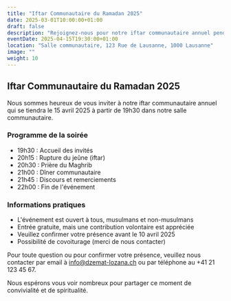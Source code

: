 ```yaml
---
title: "Iftar Communautaire du Ramadan 2025"
date: 2025-03-01T10:00:00+01:00
draft: false
description: "Rejoignez-nous pour notre iftar communautaire annuel pendant le mois sacré de Ramadan."
eventDate: 2025-04-15T19:30:00+01:00
location: "Salle communautaire, 123 Rue de Lausanne, 1000 Lausanne"
image: ""
weight: 10
---
```


## Iftar Communautaire du Ramadan 2025

Nous sommes heureux de vous inviter à notre iftar communautaire annuel qui se tiendra le 15 avril 2025 à partir de 19h30 dans notre salle communautaire.

### Programme de la soirée

- 19h30 : Accueil des invités
- 20h15 : Rupture du jeûne (iftar)
- 20h30 : Prière du Maghrib
- 21h00 : Dîner communautaire
- 21h45 : Discours et remerciements
- 22h00 : Fin de l'événement

### Informations pratiques

- L'événement est ouvert à tous, musulmans et non-musulmans
- Entrée gratuite, mais une contribution volontaire est appréciée
- Veuillez confirmer votre présence avant le 10 avril 2025
- Possibilité de covoiturage (merci de nous contacter)

Pour toute question ou pour confirmer votre présence, veuillez nous contacter par email à info@dzemat-lozana.ch ou par téléphone au +41 21 123 45 67.

Nous espérons vous voir nombreux pour partager ce moment de convivialité et de spiritualité.